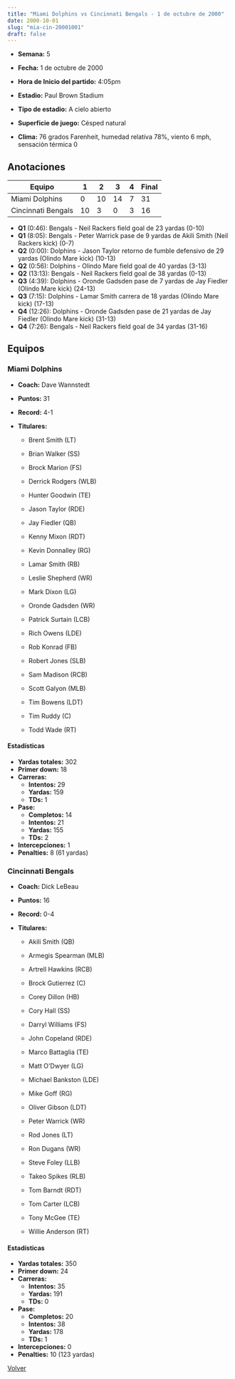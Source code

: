 ```yaml
---
title: "Miami Dolphins vs Cincinnati Bengals - 1 de octubre de 2000"
date: 2000-10-01
slug: "mia-cin-20001001"
draft: false
---
```


* **Semana:** 5
* **Fecha:** 1 de octubre de 2000

* **Hora de Inicio del partido:** 4:05pm
* **Estadio:** Paul Brown Stadium
* **Tipo de estadio:** A cielo abierto
* **Superficie de juego:** Césped natural
* **Clima:** 76 grados Farenheit, humedad relativa 78%, viento 6 mph, sensación térmica 0





## Anotaciones
| Equipo | 1 | 2 | 3 | 4 | Final |
|--------|---|---|---|---|-------|
| Miami Dolphins  | 0 | 10 | 14 | 7  | 31 |
| Cincinnati Bengals  | 10 | 3 | 0 | 3  | 16 |
* **Q1** (0:46): Bengals - Neil Rackers field goal de 23 yardas (0-10)
* **Q1** (8:05): Bengals - Peter Warrick pase de 9 yardas de Akili Smith (Neil Rackers kick) (0-7)
* **Q2** (0:00): Dolphins - Jason Taylor retorno de fumble defensivo de 29 yardas (Olindo Mare kick) (10-13)
* **Q2** (0:56): Dolphins - Olindo Mare field goal de 40 yardas (3-13)
* **Q2** (13:13): Bengals - Neil Rackers field goal de 38 yardas (0-13)
* **Q3** (4:39): Dolphins - Oronde Gadsden pase de 7 yardas de Jay Fiedler (Olindo Mare kick) (24-13)
* **Q3** (7:15): Dolphins - Lamar Smith carrera de 18 yardas (Olindo Mare kick) (17-13)
* **Q4** (12:26): Dolphins - Oronde Gadsden pase de 21 yardas de Jay Fiedler (Olindo Mare kick) (31-13)
* **Q4** (7:26): Bengals - Neil Rackers field goal de 34 yardas (31-16)


## Equipos


### Miami Dolphins
* **Coach:** Dave Wannstedt
* **Puntos:** 31
* **Record:** 4-1
* **Titulares:** 

  * Brent Smith (LT) 

  * Brian Walker (SS) 

  * Brock Marion (FS) 

  * Derrick Rodgers (WLB) 

  * Hunter Goodwin (TE) 

  * Jason Taylor (RDE) 

  * Jay Fiedler (QB) 

  * Kenny Mixon (RDT) 

  * Kevin Donnalley (RG) 

  * Lamar Smith (RB) 

  * Leslie Shepherd (WR) 

  * Mark Dixon (LG) 

  * Oronde Gadsden (WR) 

  * Patrick Surtain (LCB) 

  * Rich Owens (LDE) 

  * Rob Konrad (FB) 

  * Robert Jones (SLB) 

  * Sam Madison (RCB) 

  * Scott Galyon (MLB) 

  * Tim Bowens (LDT) 

  * Tim Ruddy (C) 

  * Todd Wade (RT) 

#### Estadísticas
* **Yardas totales:** 302
* **Primer down:** 18
* **Carreras:**
  * **Intentos:** 29
  * **Yardas:** 159
  * **TDs:** 1
* **Pase:**
  * **Completos:** 14
  * **Intentos:** 21
  * **Yardas:** 155
  * **TDs:** 2
* **Intercepciones:** 1
* **Penalties:** 8 (61 yardas)

### Cincinnati Bengals
* **Coach:** Dick LeBeau
* **Puntos:** 16
* **Record:** 0-4
* **Titulares:** 

  * Akili Smith (QB) 

  * Armegis Spearman (MLB) 

  * Artrell Hawkins (RCB) 

  * Brock Gutierrez (C) 

  * Corey Dillon (HB) 

  * Cory Hall (SS) 

  * Darryl Williams (FS) 

  * John Copeland (RDE) 

  * Marco Battaglia (TE) 

  * Matt O'Dwyer (LG) 

  * Michael Bankston (LDE) 

  * Mike Goff (RG) 

  * Oliver Gibson (LDT) 

  * Peter Warrick (WR) 

  * Rod Jones (LT) 

  * Ron Dugans (WR) 

  * Steve Foley (LLB) 

  * Takeo Spikes (RLB) 

  * Tom Barndt (RDT) 

  * Tom Carter (LCB) 

  * Tony McGee (TE) 

  * Willie Anderson (RT) 

#### Estadísticas
* **Yardas totales:** 350
* **Primer down:** 24
* **Carreras:**
  * **Intentos:** 35
  * **Yardas:** 191
  * **TDs:** 0
* **Pase:**
  * **Completos:** 20
  * **Intentos:** 38
  * **Yardas:** 178
  * **TDs:** 1
* **Intercepciones:** 0
* **Penalties:** 10 (123 yardas)


[Volver](/historia/2000)
